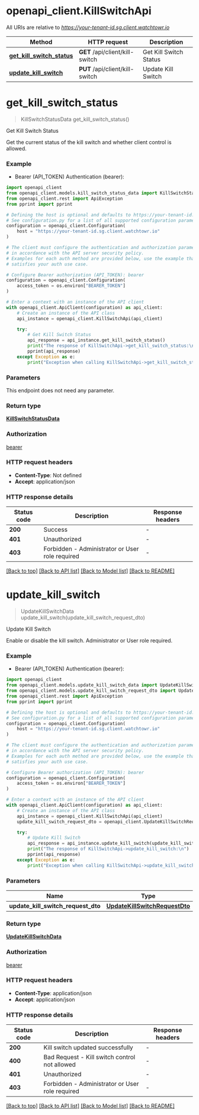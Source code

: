 # openapi_client.KillSwitchApi

All URIs are relative to *https://your-tenant-id.sg.client.watchtowr.io*

Method | HTTP request | Description
------------- | ------------- | -------------
[**get_kill_switch_status**](KillSwitchApi.md#get_kill_switch_status) | **GET** /api/client/kill-switch | Get Kill Switch Status
[**update_kill_switch**](KillSwitchApi.md#update_kill_switch) | **PUT** /api/client/kill-switch | Update Kill Switch


# **get_kill_switch_status**
> KillSwitchStatusData get_kill_switch_status()

Get Kill Switch Status

Get the current status of the kill switch and whether client control is allowed.

### Example

* Bearer (API_TOKEN) Authentication (bearer):

```python
import openapi_client
from openapi_client.models.kill_switch_status_data import KillSwitchStatusData
from openapi_client.rest import ApiException
from pprint import pprint

# Defining the host is optional and defaults to https://your-tenant-id.sg.client.watchtowr.io
# See configuration.py for a list of all supported configuration parameters.
configuration = openapi_client.Configuration(
    host = "https://your-tenant-id.sg.client.watchtowr.io"
)

# The client must configure the authentication and authorization parameters
# in accordance with the API server security policy.
# Examples for each auth method are provided below, use the example that
# satisfies your auth use case.

# Configure Bearer authorization (API_TOKEN): bearer
configuration = openapi_client.Configuration(
    access_token = os.environ["BEARER_TOKEN"]
)

# Enter a context with an instance of the API client
with openapi_client.ApiClient(configuration) as api_client:
    # Create an instance of the API class
    api_instance = openapi_client.KillSwitchApi(api_client)

    try:
        # Get Kill Switch Status
        api_response = api_instance.get_kill_switch_status()
        print("The response of KillSwitchApi->get_kill_switch_status:\n")
        pprint(api_response)
    except Exception as e:
        print("Exception when calling KillSwitchApi->get_kill_switch_status: %s\n" % e)
```



### Parameters

This endpoint does not need any parameter.

### Return type

[**KillSwitchStatusData**](KillSwitchStatusData.md)

### Authorization

[bearer](../README.md#bearer)

### HTTP request headers

 - **Content-Type**: Not defined
 - **Accept**: application/json

### HTTP response details

| Status code | Description | Response headers |
|-------------|-------------|------------------|
**200** | Success |  -  |
**401** | Unauthorized |  -  |
**403** | Forbidden - Administrator or User role required |  -  |

[[Back to top]](#) [[Back to API list]](../README.md#documentation-for-api-endpoints) [[Back to Model list]](../README.md#documentation-for-models) [[Back to README]](../README.md)

# **update_kill_switch**
> UpdateKillSwitchData update_kill_switch(update_kill_switch_request_dto)

Update Kill Switch

Enable or disable the kill switch. Administrator or User role required.

### Example

* Bearer (API_TOKEN) Authentication (bearer):

```python
import openapi_client
from openapi_client.models.update_kill_switch_data import UpdateKillSwitchData
from openapi_client.models.update_kill_switch_request_dto import UpdateKillSwitchRequestDto
from openapi_client.rest import ApiException
from pprint import pprint

# Defining the host is optional and defaults to https://your-tenant-id.sg.client.watchtowr.io
# See configuration.py for a list of all supported configuration parameters.
configuration = openapi_client.Configuration(
    host = "https://your-tenant-id.sg.client.watchtowr.io"
)

# The client must configure the authentication and authorization parameters
# in accordance with the API server security policy.
# Examples for each auth method are provided below, use the example that
# satisfies your auth use case.

# Configure Bearer authorization (API_TOKEN): bearer
configuration = openapi_client.Configuration(
    access_token = os.environ["BEARER_TOKEN"]
)

# Enter a context with an instance of the API client
with openapi_client.ApiClient(configuration) as api_client:
    # Create an instance of the API class
    api_instance = openapi_client.KillSwitchApi(api_client)
    update_kill_switch_request_dto = openapi_client.UpdateKillSwitchRequestDto() # UpdateKillSwitchRequestDto | 

    try:
        # Update Kill Switch
        api_response = api_instance.update_kill_switch(update_kill_switch_request_dto)
        print("The response of KillSwitchApi->update_kill_switch:\n")
        pprint(api_response)
    except Exception as e:
        print("Exception when calling KillSwitchApi->update_kill_switch: %s\n" % e)
```



### Parameters


Name | Type | Description  | Notes
------------- | ------------- | ------------- | -------------
 **update_kill_switch_request_dto** | [**UpdateKillSwitchRequestDto**](UpdateKillSwitchRequestDto.md)|  | 

### Return type

[**UpdateKillSwitchData**](UpdateKillSwitchData.md)

### Authorization

[bearer](../README.md#bearer)

### HTTP request headers

 - **Content-Type**: application/json
 - **Accept**: application/json

### HTTP response details

| Status code | Description | Response headers |
|-------------|-------------|------------------|
**200** | Kill switch updated successfully |  -  |
**400** | Bad Request - Kill switch control not allowed |  -  |
**401** | Unauthorized |  -  |
**403** | Forbidden - Administrator or User role required |  -  |

[[Back to top]](#) [[Back to API list]](../README.md#documentation-for-api-endpoints) [[Back to Model list]](../README.md#documentation-for-models) [[Back to README]](../README.md)

